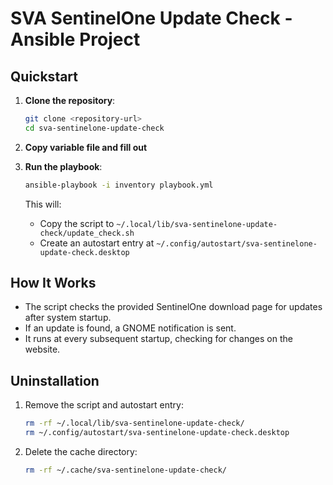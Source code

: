 # SVA SentinelOne Update Check - Ansible Project

## Quickstart

1. **Clone the repository**:
   ```bash
   git clone <repository-url>
   cd sva-sentinelone-update-check
   ```

2. **Copy variable file and fill out**

3. **Run the playbook**:
   ```bash
   ansible-playbook -i inventory playbook.yml
   ```

   This will:
   - Copy the script to `~/.local/lib/sva-sentinelone-update-check/update_check.sh`
   - Create an autostart entry at `~/.config/autostart/sva-sentinelone-update-check.desktop`

## How It Works

- The script checks the provided SentinelOne download page for updates after system startup.
- If an update is found, a GNOME notification is sent.
- It runs at every subsequent startup, checking for changes on the website.

## Uninstallation

1. Remove the script and autostart entry:
   ```bash
   rm -rf ~/.local/lib/sva-sentinelone-update-check/
   rm ~/.config/autostart/sva-sentinelone-update-check.desktop
   ```

2. Delete the cache directory:
   ```bash
   rm -rf ~/.cache/sva-sentinelone-update-check/
   ```